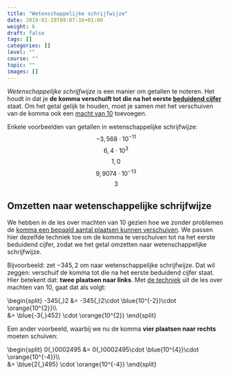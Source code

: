 ```yaml
---
title: "Wetenschappelijke schrijfwijze"
date: 2019-01-28T08:07:16+01:00
weight: 6
draft: false
tags: []
categories: []
level: ""
course: ""
topic: ""
images: []
---
```

*Wetenschappelijke schrijfwijze* is een manier om getallen te noteren. Het houdt in dat je **de komma verschuift tot die na het eerste [beduidend cijfer](../beduidende_cijfers)** staat. Om het getal gelijk te houden, moet je samen met het verschuiven van de komma ook een [macht van 10](../machten_van_10) toevoegen.

Enkele voorbeelden van getallen in wetenschappelijke schrijfwijze:
$$-3{,}568\cdot 10^{-11}$$
$$6{,}4\cdot 10^{3}$$
$$1{,}0$$
$$9{,}9074\cdot 10^{-13}$$
$$3$$


## Omzetten naar wetenschappelijke schrijfwijze
We hebben in de les over machten van 10 gezien hoe we zonder problemen de [komma een bepaald aantal plaatsen kunnen verschuiven](../machten_van_10#getallen-omzetten-naar-een-macht-van-10).
We passen hier dezelfde techniek toe om de komma te verschuiven tot na het eerste beduidend cijfer, zodat we het getal omzetten naar wetenschappelijke schrijfwijze.

Bijvoorbeeld: zet $-345{,}2$ om naar wetenschappelijke schrijfwijze. Dat wil zeggen: verschuif de komma tot die na het eerste beduidend cijfer staat. Hier betekent dat: **twee plaatsen naar links**. Met [de techniek](../machten_van_10#getallen-omzetten-naar-een-macht-van-10) uit de les over machten van 10, gaat dat als volgt:

\begin{split}
-345{,}2 &= -345{,}2\cdot \blue{10^{-2}}\cdot \orange{10^{2}}\\\\\
 &= \blue{-3{,}452} \cdot \orange{10^{2}}
\end{split}

Een ander voorbeeld, waarbij we nu de komma **vier plaatsen naar rechts** moeten schuiven:

\begin{split}
0{,}0002495 &= 0{,}0002495\cdot \blue{10^{4}}\cdot \orange{10^{-4}}\\\\\
 &= \blue{2{,}495} \cdot \orange{10^{-4}}
\end{split}